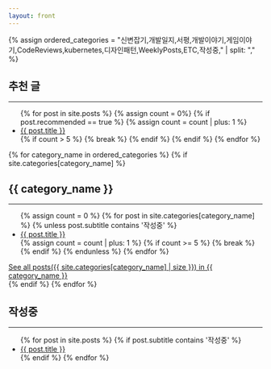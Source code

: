 ```yaml
---
layout: front
---
```


<head> <meta name="google-site-verification" content="swFW3uc8I4itY8f-nuRC4KyC8OevDsMkTn_SnB_sOGE"/> </head>

{% assign ordered_categories = "신변잡기,개발일지,서평,개발이야기,게임이야기,CodeReviews,kubernetes,디자인패턴,WeeklyPosts,ETC,작성중," | split: "," %}

<div class="grid-container">
    <div class="grid-item recommended">
        <h2>추천 글</h2>
        <hr>
        <ul>
            {% for post in site.posts %}
                {% assign count = 0%}
                {% if post.recommended == true %}
                    {% assign count = count | plus: 1 %}
                    <li><a href="{{ post.url }}">{{ post.title }}</a></li>
                    {% if count > 5 %}
                        {% break %}
                    {% endif %}
                {% endif %}
            {% endfor %}
        </ul>
    </div>

<!-- 기존 카테고리 그리드 -->
{% for category_name in ordered_categories %}
    {% if site.categories[category_name] %}
        <div class="grid-item {% if category_name == '작성중' %}in-progress{% endif %}">
            <h2>{{ category_name }}</h2>
            <hr>
            <ul>
                {% assign count = 0 %}
                {% for post in site.categories[category_name] %}
                    {% unless post.subtitle contains '작성중' %}
                        <li><a href="{{ post.url }}">{{ post.title }}</a></li>
                        {% assign count = count | plus: 1 %}
                        {% if count >= 5 %}
                            {% break %}
                        {% endif %}
                    {% endunless %}
                {% endfor %}
            </ul>
            <a href="/categories/{{ category_name }}">See all posts({{ site.categories[category_name] | size }}) in {{ category_name }}</a>
        </div>
    {% endif %}
{% endfor %}

<!-- '작성중'인 포스트를 모아놓는 새로운 그리드 -->
<div class="grid-item in-progress">
    <h2>작성중</h2>
    <hr>
    <ul>
        {% for post in site.posts %}
            {% if post.subtitle contains '작성중' %}
                <li><a href="{{ post.url }}">{{ post.title }}</a></li>
            {% endif %}
        {% endfor %}
    </ul>
</div>